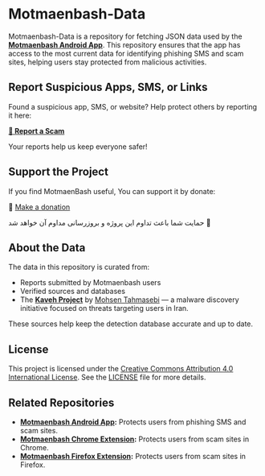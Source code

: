 # Motmaenbash-Data

Motmaenbash-Data is a repository for fetching JSON data used by the **[Motmaenbash Android App](https://github.com/MiladNouri/motmaenbash-android)**. This repository ensures that the app has access to the most current data for identifying phishing SMS and scam sites, helping users stay protected from malicious activities.


## Report Suspicious Apps, SMS, or Links

Found a suspicious app, SMS, or website?
Help protect others by reporting it here:


**[🔗 Report a Scam](https://docs.google.com/forms/d/e/1FAIpQLSfzb1ueey6qQZdQb9tRm_Z7Mh3o8k_ZYysOv6AqTiQx39ahNg/viewform)**

Your reports help us keep everyone safer!


## Support the Project

If you find MotmaenBash useful, You can support it by donate:

💝 [Make a donation](https://milad.nu/page/donate)

حمایت شما باعث تداوم این پروژه و بروزرسانی مداوم آن خواهد شد 💝

## About the Data

The data in this repository is curated from:

- Reports submitted by Motmaenbash users
- Verified sources and databases
- The **[Kaveh Project](https://github.com/Nooshdaroo-Code/Kaveh)** by [Mohsen Tahmasebi](https://github.com/moh53n) — a malware discovery initiative focused on threats targeting users in Iran.

These sources help keep the detection database accurate and up to date.



## License

This project is licensed under the [Creative Commons Attribution 4.0 International License](https://creativecommons.org/licenses/by/4.0/). See the [LICENSE](LICENSE) file for more details.


## Related Repositories

- **[Motmaenbash Android App](https://github.com/MiladNouri/motmaenbash-android):** Protects users from phishing SMS and scam sites.
- **[Motmaenbash Chrome Extension](https://github.com/MiladNouri/motmaenbash-chrome):** Protects users from scam sites in Chrome.
- **[Motmaenbash Firefox Extension](https://github.com/MiladNouri/motmaenbash-firefox):** Protects users from scam sites in Firefox.

